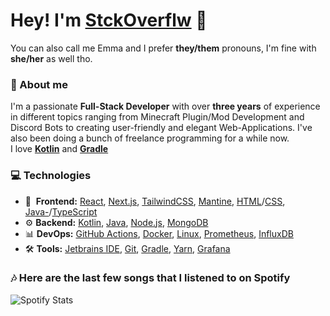  # Hey! I'm [StckOverflw](https://stckoverflw.net) 💖
You can also call me Emma and I prefer **they/them** pronouns, I'm fine with **she/her** as well tho.

### 👤 About me
I'm a passionate **Full-Stack Developer** with over **three years** of experience in different topics ranging from Minecraft Plugin/Mod Development and Discord Bots to creating user-friendly and elegant Web-Applications. I've also been doing a bunch of freelance programming for a while now. \
I love [**Kotlin**](https://kotlinlang.org) and [**Gradle**](https://gradle.org/)

### 💻 Technologies

- 📱&nbsp; **Frontend:** [React](https://reactjs.org/), [Next.js](https://nextjs.org/), [TailwindCSS](https://tailwindcss.com/), [Mantine](https://mantine.dev/), [HTML](https://en.wikipedia.org/wiki/Hypertext_Markup_Language)/[CSS](https://en.wikipedia.org/wiki/Cascading_Style_Sheets), [Java-](https://en.wikipedia.org/wiki/JavaScript)/[TypeScript](https://www.typescriptlang.org/)
- ⚙ **Backend:** [Kotlin](https://kotlinlang.org), [Java](https://www.java.com/), [Node.js](https://nodejs.org/), [MongoDB](https://www.mongodb.com/)
- 📊 **DevOps:** [GitHub Actions](https://github.com/features/actions), [Docker](https://www.docker.com/), [Linux](https://en.wikipedia.org/wiki/Linux), [Prometheus](https://prometheus.io/), [InfluxDB](https://www.influxdata.com/)
- 🛠 **Tools:** [Jetbrains IDE](https://www.jetbrains.com/), [Git](https://git-scm.com/), [Gradle](https://gradle.org/), [Yarn](https://yarnpkg.com/), [Grafana](https://grafana.com/)

### 🎶 Here are the last few songs that I listened to on Spotify 

![Spotify Stats](https://github.com/StckOverflw/StckOverflw/blob/main/github-metrics.svg)
